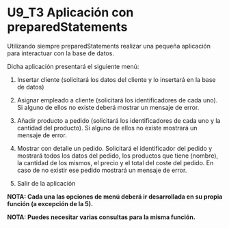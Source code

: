 # U9_T3 Aplicación con preparedStatements

Utilizando siempre preparedStatements realizar una pequeña aplicación para interactuar con la base de datos.

Dicha aplicación presentará el siguiente menú:

1. Insertar cliente (solicitará los datos del cliente y lo insertará en la base de datos)

2. Asignar empleado a cliente (solicitará los identificadores de cada uno). Si alguno de ellos no existe deberá mostrar un mensaje de error.

3. Añadir producto a pedido (solicitará los identificadores de cada uno y la cantidad del producto). Si alguno de ellos no existe mostrará un mensaje de error.

4. Mostrar con detalle un pedido. Solicitará el identificador del pedido y mostrará todos los datos del pedido, los productos que tiene (nombre), la cantidad de los mismos, el precio y el total del coste del pedido. En caso de no existir ese pedido mostrará un mensaje de error.

5. Salir de la aplicación

**NOTA: Cada una las opciones de menú deberá ir desarrollada en su propia función (a excepción de la 5).**

**NOTA: Puedes necesitar varias consultas para la misma función.**